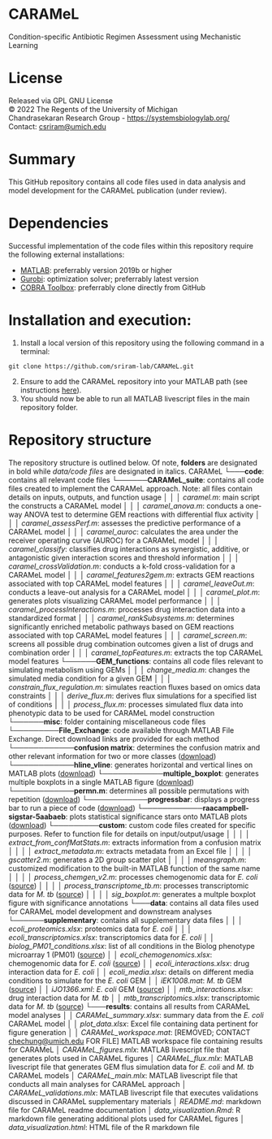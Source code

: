 # CARAMeL
Condition-specific Antibiotic Regimen Assessment using Mechanistic Learning

# License
Released via GPL GNU License  
&copy; 2022 The Regents of the University of Michigan  
Chandrasekaran Research Group - https://systemsbiologylab.org/  
Contact: csriram@umich.edu  

# Summary
This GitHub repository contains all code files used in data analysis and model development for the CARAMeL publication (under review). 

# Dependencies
Successful implementation of the code files within this repository require the following external installations: 
- [MATLAB](https://www.mathworks.com/products/matlab.html): preferrably version 2019b or higher
- [Gurobi](https://www.gurobi.com/): optimization solver; preferrably latest version
- [COBRA Toolbox](https://github.com/opencobra/cobratoolbox): preferrably clone directly from GitHub

# Installation and execution: 
1. Install a local version of this repository using the following command in a terminal: 
```
git clone https://github.com/sriram-lab/CARAMeL.git
```
2. Ensure to add the CARAMeL repository into your MATLAB path (see instructions [here](https://www.mathworks.com/help/matlab/matlab_env/add-remove-or-reorder-folders-on-the-search-path.html)). 
3. You should now be able to run all MATLAB livescript files in the main repository folder.

# Repository structure
The repository structure is outlined below. Of note, **folders** are designated in bold while *data/code files* are designated in italics. 
CARAMeL
└───**code**: contains all relevant code files
└──────**CARAMeL_suite**: contains all code files created to implement the CARAMeL approach. Note: all files contain details on inputs, outputs, and function usage
│   │   │   *caramel.m*:                      main script the constructs a CARAMeL model
│   │   │   *caramel_anova.m*:                conducts a one-way ANOVA test to determine GEM reactions with differential flux activity 
│   │   │   *caramel_assessPerf.m*:           assesses the predictive performance of a CARAMeL model
│   │   │   *caramel_auroc*:                  calculates the area under the receiver operating curve (AUROC) for a CARAMeL model 
│   │   │   *caramel_classify*:               classifies drug interactions as synergistic, additive, or antagonistic given interaction scores and threshold information
│   │   │   *caramel_crossValidation.m*:      conducts a k-fold cross-validation for a CARAMeL model
│   │   │   *caramel_features2gem.m*:         extracts GEM reactions associated with top CARAMeL model features
│   │   │   *caramel_leaveOut.m*:             conducts a leave-out analysis for a CARAMeL model
│   │   │   *caramel_plot.m*:                 generates plots visualizing CARAMeL model performance
│   │   │   *caramel_processInteractions.m*:  processes drug interaction data into a standardized format
│   │   │   *caramel_rankSubsystems.m*:       determines significantly enriched metabolic pathways based on GEM reactions associated with top CARAMeL model features
│   │   │   *caramel_screen.m*:               screens all possible drug combination outcomes given a list of drugs and combination order
│   │   │   *caramel_topFeatures.m*:          extracts the top CARAMeL model features 
└──────**GEM_functions**: contains all code files relevant to simulating metabolism using GEMs
│   │   │   *change_media.m*:                 changes the simulated media condition for a given GEM
│   │   │   *constrain_flux_regulation.m*:    simulates reaction fluxes based on omics data constraints
│   │   │   *derive_flux.m*:                  derives flux simulations for a specified list of conditions
│   │   │   *process_flux.m*:                 processes simulated flux data into phenotypic data to be used for CARAMeL model construction
└──────**misc**: folder containing miscellaneous code files
└─────────**File_Exchange**: code available through MATLAB File Exchange. Direct download links are provided for each method
└────────────**confusion matrix**:            determines the confusion matrix and other relevant information for two or more classes ([download](https://www.mathworks.com/matlabcentral/fileexchange/60900-multi-class-confusion-matrix))
└────────────**hline_vline**:                 generates horizontal and vertical lines on MATLAB plots ([download](https://www.mathworks.com/matlabcentral/fileexchange/1039-hline-and-vline))
└────────────**multiple_boxplot**:            generates multiple boxplots in a single MATLAB figure ([download](https://www.mathworks.com/matlabcentral/fileexchange/47233-multiple_boxplot-m))
└────────────**permn.m**:                     determines all possible permutations with repetition ([download](https://www.mathworks.com/matlabcentral/fileexchange/7147-permn))
└────────────**progressbar**:                 displays a progress bar to run a piece of code ([download](https://www.mathworks.com/matlabcentral/fileexchange/6922-progressbar))
└────────────**raacampbell-sigstar-5aabaeb**: plots statistical significance stars onto MATLAB plots ([download](https://www.mathworks.com/matlabcentral/fileexchange/39696-raacampbell-sigstar))
└─────────**custom**: custom code files created for specific purposes. Refer to function file for details on input/output/usage
│   │   │   │   *extract_from_confMatStats.m*:    extracts information from a confusion matrix
│   │   │   │   *extract_metadata.m*:             extracts metadata from an Excel file
│   │   │   │   *gscatter2.m*:                    generates a 2D group scatter plot
│   │   │   │   *meansgraph.m*:                   customized modification to the built-in MATLAB function of the same name
│   │   │   │   *process_chemgen_v2.m*:           processes chemogenomic data for *E. coli* ([source](https://doi.org/10.15252/msb.20156777))
│   │   │   │   *process_transcriptome_tb.m*:     processes transcriptomic data for *M. tb* ([source](https://doi.org/10.1128/mBio.02627-19))
│   │   │   │   *sig_boxplot.m*:                  generates a multple boxplot figure with significance annotations
└───**data**: contains all data files used for CARAMeL model development and downstream analyses
└──────**supplementary**: contains all supplementary data files
│   │   │   *ecoli_proteomics.xlsx*:          proteomics data for *E. coli*
│   │   │   *ecoli_transcriptomics.xlsx*:     transcriptomics data for *E. coli*
│   │   *biolog_PM01_conditions.xlsx*:        list of all conditions in the Biolog phenotype microarray 1 (PM01) ([source](https://www.biolog.com/products-portfolio-overview/phenotype-microarrays-for-microbial-cells/))
│   │   *ecoli_chemogenomics.xlsx*:           chemogenomic data for *E. coli* ([source](https://doi.org/10.1016/j.cell.2010.11.052))
│   │   *ecoli_interactions.xlsx*:            drug interaction data for *E. coli*
│   │   *ecoli_media.xlsx*:                   details on different media conditions to simulate for the *E. coli* GEM
│   │   *iEK1008.mat*:                        *M. tb* GEM ([source](https://doi.org/10.1186/s12918-018-0557-y))
│   │   *iJO1366.xml*:                        *E. coli* GEM ([source](https://dx.doi.org/10.1038%2Fmsb.2011.65))
│   │   *mtb_interactions.xlsx*:              drug interaction data for *M. tb*
│   │   *mtb_transcriptomics.xlsx*:           transcriptomic data for *M. tb* ([source](https://doi.org/10.1128/mBio.02627-19))
└───**results**: contains all results from CARAMeL model analyses
│   │   *CARAMeL_summary.xlsx*:               summary data from the *E. coli* CARAMeL model
│   │   *plot_data.xlsx*:                     Excel file containing data pertinent for figure generation
│   │   *CARAMeL_workspace.mat*:              [REMOVED; CONTACT chechung@umich.edu FOR FILE] MATLAB workspace file containing results for CARAMeL
│   *CARAMeL_figures.mlx*:        MATLAB livescript file that generates plots used in CARAMeL figures
│   *CARAMeL_flux.mlx*:           MATLAB livescript file that generates GEM flus simulation data for *E. coli* and *M. tb* CARAMeL models
│   *CARAMeL_main.mlx*:           MATLAB livescript file that conducts all main analyses for CARAMeL approach
│   *CARAMeL_validations.mlx*:    MATLAB livescript file that executes validations discussed in CARAMeL supplementary materials
│   *README.md*:                  markdown file for CARAMeL readme documentation
│   *data_visualization.Rmd*:     R markdown file generating additional plots used for CARAMeL figures
│   *data_visualization.html*:    HTML file of the R markdown file
